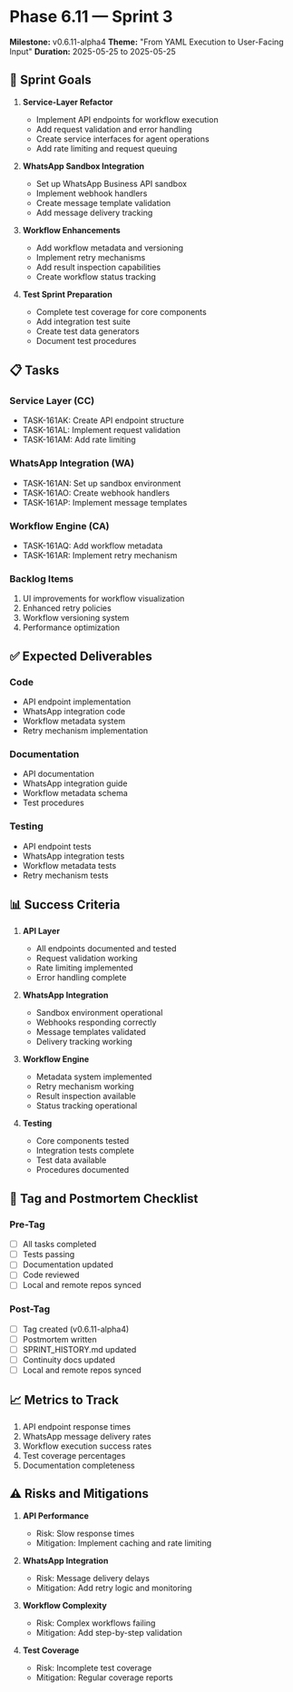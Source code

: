 # Phase 6.11 — Sprint 3

**Milestone:** v0.6.11-alpha4
**Theme:** "From YAML Execution to User-Facing Input"
**Duration:** 2025-05-25 to 2025-05-25

## 🎯 Sprint Goals

1. **Service-Layer Refactor**
   - Implement API endpoints for workflow execution
   - Add request validation and error handling
   - Create service interfaces for agent operations
   - Add rate limiting and request queuing

2. **WhatsApp Sandbox Integration**
   - Set up WhatsApp Business API sandbox
   - Implement webhook handlers
   - Create message template validation
   - Add message delivery tracking

3. **Workflow Enhancements**
   - Add workflow metadata and versioning
   - Implement retry mechanisms
   - Add result inspection capabilities
   - Create workflow status tracking

4. **Test Sprint Preparation**
   - Complete test coverage for core components
   - Add integration test suite
   - Create test data generators
   - Document test procedures

## 📋 Tasks

### Service Layer (CC)
- TASK-161AK: Create API endpoint structure
- TASK-161AL: Implement request validation
- TASK-161AM: Add rate limiting

### WhatsApp Integration (WA)
- TASK-161AN: Set up sandbox environment
- TASK-161AO: Create webhook handlers
- TASK-161AP: Implement message templates

### Workflow Engine (CA)
- TASK-161AQ: Add workflow metadata
- TASK-161AR: Implement retry mechanism

### Backlog Items
1. UI improvements for workflow visualization
2. Enhanced retry policies
3. Workflow versioning system
4. Performance optimization

## ✅ Expected Deliverables

### Code
- API endpoint implementation
- WhatsApp integration code
- Workflow metadata system
- Retry mechanism implementation

### Documentation
- API documentation
- WhatsApp integration guide
- Workflow metadata schema
- Test procedures

### Testing
- API endpoint tests
- WhatsApp integration tests
- Workflow metadata tests
- Retry mechanism tests

## 📊 Success Criteria

1. **API Layer**
   - All endpoints documented and tested
   - Request validation working
   - Rate limiting implemented
   - Error handling complete

2. **WhatsApp Integration**
   - Sandbox environment operational
   - Webhooks responding correctly
   - Message templates validated
   - Delivery tracking working

3. **Workflow Engine**
   - Metadata system implemented
   - Retry mechanism working
   - Result inspection available
   - Status tracking operational

4. **Testing**
   - Core components tested
   - Integration tests complete
   - Test data available
   - Procedures documented

## 🔄 Tag and Postmortem Checklist

### Pre-Tag
- [ ] All tasks completed
- [ ] Tests passing
- [ ] Documentation updated
- [ ] Code reviewed
- [ ] Local and remote repos synced

### Post-Tag
- [ ] Tag created (v0.6.11-alpha4)
- [ ] Postmortem written
- [ ] SPRINT_HISTORY.md updated
- [ ] Continuity docs updated
- [ ] Local and remote repos synced

## 📈 Metrics to Track

1. API endpoint response times
2. WhatsApp message delivery rates
3. Workflow execution success rates
4. Test coverage percentages
5. Documentation completeness

## ⚠️ Risks and Mitigations

1. **API Performance**
   - Risk: Slow response times
   - Mitigation: Implement caching and rate limiting

2. **WhatsApp Integration**
   - Risk: Message delivery delays
   - Mitigation: Add retry logic and monitoring

3. **Workflow Complexity**
   - Risk: Complex workflows failing
   - Mitigation: Add step-by-step validation

4. **Test Coverage**
   - Risk: Incomplete test coverage
   - Mitigation: Regular coverage reports 